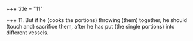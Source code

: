 +++
title = "11"

+++
11. But if he (cooks the portions) throwing (them) together, he should (touch and) sacrifice them, after he has put (the single portions) into different vessels.
